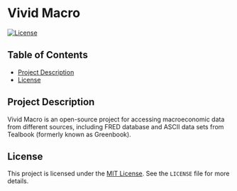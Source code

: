 # Vivid Macro

[![License](https://img.shields.io/badge/license-MIT-blue.svg)](https://opensource.org/licenses/MIT)

## Table of Contents

- [Project Description](#project-description)
- [License](#license)

## Project Description

Vivid Macro is an open-source project for accessing 
macroeconomic data from different sources, 
including FRED database and ASCII data sets from Tealbook (formerly known as Greenbook).

## License

This project is licensed under the [MIT License](https://opensource.org/licenses/MIT). See the `LICENSE` file for more details.